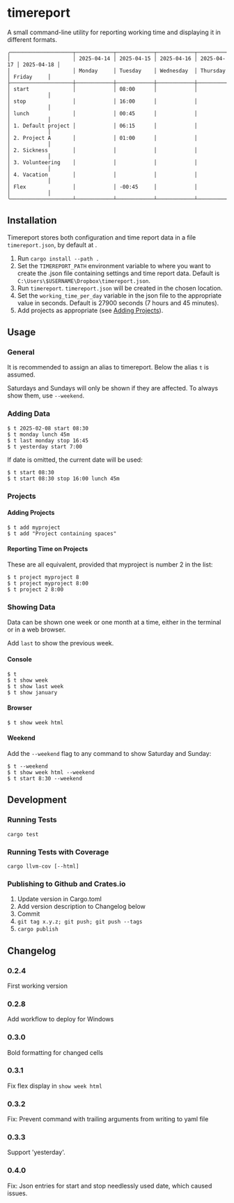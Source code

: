 # timereport

A small command-line utility for reporting working time and displaying it in different formats.

```
╭────────────────────┬────────────┬────────────┬────────────┬────────────┬────────────╮
│                    │ 2025-04-14 │ 2025-04-15 │ 2025-04-16 │ 2025-04-17 │ 2025-04-18 │
│                    │ Monday     │ Tuesday    │ Wednesday  │ Thursday   │ Friday     │
├────────────────────┼────────────┼────────────┼────────────┼────────────┼────────────┤
│ start              │            │ 08:00      │            │            │            │
│ stop               │            │ 16:00      │            │            │            │
│ lunch              │            │ 00:45      │            │            │            │
│ 1. Default project │            │ 06:15      │            │            │            │
│ 2. Project A       │            │ 01:00      │            │            │            │
│ 2. Sickness        │            │            │            │            │            │
│ 3. Volunteering    │            │            │            │            │            │
│ 4. Vacation        │            │            │            │            │            │
│ Flex               │            │ -00:45     │            │            │            │
╰────────────────────┴────────────┴────────────┴────────────┴────────────┴────────────╯
```

## Installation

Timereport stores both configuration and time report data in a file `timereport.json`, by default at .

1. Run `cargo install --path .`
2. Set the `TIMEREPORT_PATH` environment variable to where you want to create the .json file containing settings and time report data. Default is `C:\Users\$USERNAME\Dropbox\timereport.json`.
3. Run `timereport`. `timereport.json` will be created in the chosen location.
4. Set the `working_time_per_day` variable in the json file to the appropriate value in seconds. Default is 27900 seconds (7 hours and 45 minutes).
5. Add projects as appropriate (see [Adding Projects](#adding-projects)).

## Usage

### General

It is recommended to assign an alias to timereport. Below the alias `t` is assumed.

Saturdays and Sundays will only be shown if they are affected. To always show them, use `--weekend`.

### Adding Data

```
$ t 2025-02-08 start 08:30
$ t monday lunch 45m 
$ t last monday stop 16:45
$ t yesterday start 7:00
```

If date is omitted, the current date will be used:

```
$ t start 08:30
$ t start 08:30 stop 16:00 lunch 45m
```

### Projects

#### Adding Projects

```
$ t add myproject
$ t add "Project containing spaces"
```

#### Reporting Time on Projects

These are all equivalent, provided that myproject is number 2 in the list:

```
$ t project myproject 8
$ t project myproject 8:00
$ t project 2 8:00
```

### Showing Data

Data can be shown one week or one month at a time, either in the terminal or in a web browser.

Add `last` to show the previous week.

#### Console

```
$ t
$ t show week
$ t show last week
$ t show january
```

#### Browser

```
$ t show week html
```

#### Weekend

Add the `--weekend` flag to any command to show Saturday and Sunday:

```
$ t --weekend
$ t show week html --weekend
$ t start 8:30 --weekend
```

## Development

### Running Tests

```
cargo test
```

### Running Tests with Coverage

```
cargo llvm-cov [--html]
```

### Publishing to Github and Crates.io

1. Update version in Cargo.toml
2. Add version description to Changelog below
3. Commit
4. `git tag x.y.z; git push; git push --tags`
5. `cargo publish`

## Changelog

### 0.2.4

First working version

### 0.2.8

Add workflow to deploy for Windows

### 0.3.0

Bold formatting for changed cells

### 0.3.1

Fix flex display in `show week html`

### 0.3.2

Fix: Prevent command with trailing arguments from writing to yaml file

### 0.3.3

Support 'yesterday'.

### 0.4.0

Fix: Json entries for start and stop needlessly used date, which caused issues.
